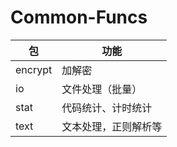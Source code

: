 Common-Funcs
==================

| 包      | 功能                 |
| ------- | -------------------- |
| encrypt | 加解密               |
| io      | 文件处理（批量）     |
| stat    | 代码统计、计时统计   |
| text    | 文本处理，正则解析等 |




